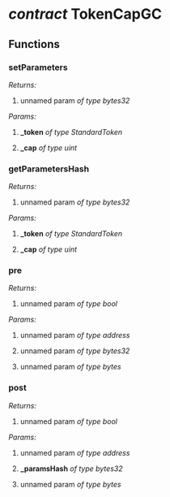 
# *contract* TokenCapGC 



## Functions


###  setParameters

*Returns:*

 1. unnamed param *of type bytes32*


*Params:*

 1. **_token** *of type StandardToken*

 2. **_cap** *of type uint*




###  getParametersHash

*Returns:*

 1. unnamed param *of type bytes32*


*Params:*

 1. **_token** *of type StandardToken*

 2. **_cap** *of type uint*




###  pre

*Returns:*

 1. unnamed param *of type bool*


*Params:*

 1. unnamed param *of type address*

 2. unnamed param *of type bytes32*

 3. unnamed param *of type bytes*




###  post

*Returns:*

 1. unnamed param *of type bool*


*Params:*

 1. unnamed param *of type address*

 2. **_paramsHash** *of type bytes32*

 3. unnamed param *of type bytes*




